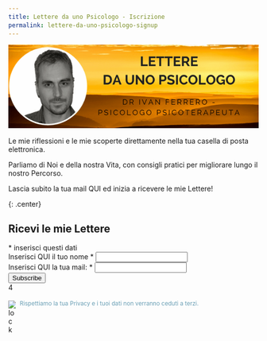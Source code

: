 ```yaml
---
title: Lettere da uno Psicologo - Iscrizione
permalink: lettere-da-uno-psicologo-signup
---
```


![Lettere da uno Psicologo](/images/lettere-da-uno-psicologo-newsletter-header.png)

Le mie riflessioni e le mie scoperte direttamente nella tua casella di posta elettronica.

Parliamo di Noi e della nostra Vita, con consigli pratici per migliorare lungo il nostro Percorso.

Lascia subito la tua mail QUI ed inizia a ricevere le mie Lettere!

{: .center}

<!-- Begin MailChimp Signup Form -->
<div id="mc_embed_signup">
<form action="//ivanferrero.us4.list-manage.com/subscribe/post?u=e42ee8d1ec99a47eae434c316&amp;id=1617796d04" method="post" id="mc-embedded-subscribe-form" name="mc-embedded-subscribe-form" class="validate" target="_blank" novalidate>
    <div id="mc_embed_signup_scroll">
	<h2>Ricevi le mie Lettere</h2>
<div class="indicates-required"><span class="asterisk">*</span> inserisci questi dati</div>
<div class="mc-field-group">
	<label for="mce-MMERGE1">Inserisci QUI il tuo nome  <span class="asterisk">*</span>
</label>
	<input type="text" value="" name="MMERGE1" class="required" id="mce-MMERGE1">
</div>
<div class="mc-field-group">
	<label for="mce-EMAIL">Inserisci QUI la tua mail:  <span class="asterisk">*</span>
</label>
	<input type="email" value="" name="EMAIL" class="required email" id="mce-EMAIL">
</div>
	<div id="mce-responses" class="clear">
		<div class="response" id="mce-error-response" style="display:none"></div>
		<div class="response" id="mce-success-response" style="display:none"></div>
	</div>    <!-- real people should not fill this in and expect good things - do not remove this or risk form bot signups-->
    <div style="position: absolute; left: -5000px;" aria-hidden="true"><input type="text" name="b_e42ee8d1ec99a47eae434c316_1617796d04" tabindex="-1" value=""></div>
    <div class="clear"><input type="submit" value="Subscribe" name="subscribe" id="mc-embedded-subscribe" class="button"></div>
    </div>
</form>
</div>
4
<!--End mc_embed_signup-->

<img src="//lh3.googleusercontent.com/wPbJ_uOzWrJKnvKE7iWInLOL2j5yfSbvBfq8eUSUW7D_e6Rq33MkEN1p9fy_PQX2AEqHDT3oUhaYis6wkGjLZ6E=s0" alt="lock" style="width: 15px; float: left; margin:0;margin-top:4px; border-radius: 0">&nbsp;
<small style="color: #6a9fb5">Rispettiamo la tua Privacy e i tuoi dati non verranno ceduti a terzi.</small>
